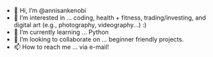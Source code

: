 - 👋 Hi, I’m @annisankenobi
- 👀 I’m interested in ... coding, health + fitness, trading/investing, and digital art (e.g., photography, videography...) :)
- 🌱 I’m currently learning ... Python
- 💞️ I’m looking to collaborate on ... beginner friendly projects.
- 📫 How to reach me ... via e-mail!

<!---
annisankenobi/annisankenobi is a ✨ special ✨ repository because its `ABOUTME.md` (this file) appears on your GitHub profile.
You can click the Preview link to take a look at your changes.
--->
